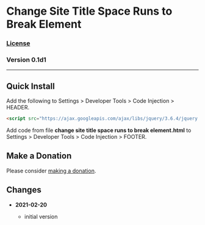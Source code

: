 # Change Site Title Space Runs to Break Element

### [License][99]

### Version 0.1d1

---

## Quick Install

Add the following to Settings > Developer Tools > Code Injection > HEADER.

```html
<script src="https://ajax.googleapis.com/ajax/libs/jquery/3.6.4/jquery.min.js"></script>
```

Add code from file **change site title space runs to break element.html** to
Settings > Developer Tools > Code Injection > FOOTER.

## Make a Donation

Please consider [making a donation](https://github.com/tomsWebConsulting/twcsl#make-a-donation).

## Changes

<!-- * **2021-05-12**

  * add support for guard processor
  * bumped version to 0.2d0
  -->
* **2021-02-20**

  * initial version

[99]: https://github.com/tomsWebConsulting/twcsl/blob/main/LICENSE.txt#L1
